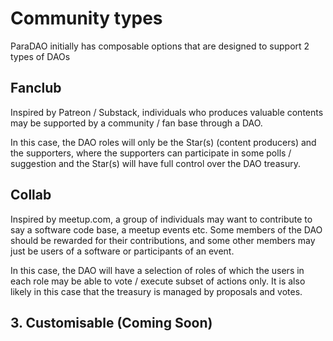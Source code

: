 # Community types

ParaDAO initially has composable options that are designed to support 2 types of DAOs

## Fanclub

Inspired by Patreon / Substack,
individuals who produces valuable contents may be supported by a community / fan base through a DAO.

In this case,
the DAO roles will only be the Star(s) (content producers) and the supporters,
where the supporters can participate in some polls / suggestion and the Star(s) will have full control over the DAO treasury.

## Collab

Inspired by meetup.com,
a group of individuals may want to contribute to say a software code base, a meetup events etc.
Some members of the DAO should be rewarded for their contributions,
and some other members may just be users of a software or participants of an event.

In this case,
the DAO will have a selection of roles of which the users in each role may be able to vote / execute subset of actions only.
It is also likely in this case that the treasury is managed by proposals and votes.

## 3. Customisable (Coming Soon)
